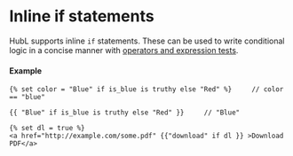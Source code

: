 # Inline if statements
HubL supports inline `if` statements. These can be used to write conditional logic in a concise manner with [operators and expression tests](/docs/hubl/operators-and-expression-tests).

#### Example
```jinja2
{% set color = "Blue" if is_blue is truthy else "Red" %}     // color == "blue"  

{{ "Blue" if is_blue is truthy else "Red" }}     // "Blue"

{% set dl = true %}
<a href="http://example.com/some.pdf" {{"download" if dl }} >Download PDF</a>
```

